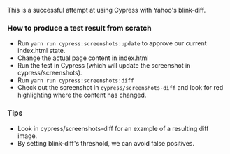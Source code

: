 This is a successful attempt at using Cypress with Yahoo's blink-diff.

### How to produce a test result from scratch
- Run `yarn run cypress:screenshots:update` to approve our current index.html state.
- Change the actual page content in index.html
- Run the test in Cypress (which will update the screenshot in cypress/screenshots).
- Run ``yarn run cypress:screenshots:diff``
- Check out the screenshot in `cypress/screenshots-diff` and look for red highlighting where the content has changed.

### Tips
- Look in cypress/screenshots-diff for an example of a resulting diff image.
- By setting blink-diff's threshold, we can avoid false positives.
